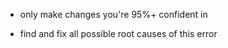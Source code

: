 
- only make changes you're 95%+ confident in

- find and fix all possible root causes of this error